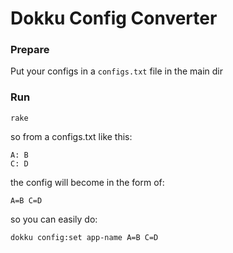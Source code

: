 # Dokku Config Converter

### Prepare

Put your configs in a `configs.txt` file in the main dir

### Run

    rake


so from a configs.txt like this:

```
A: B
C: D
```

the config will become in the form of:

```
A=B C=D
```

so you can easily do:

```sh
dokku config:set app-name A=B C=D
```
